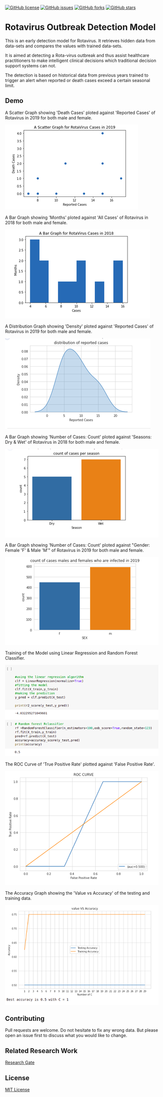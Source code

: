 [![GitHub license](https://img.shields.io/github/license/WesleyKambale/Rotavirus-Outbreak-Detection)](https://github.com/WesleyKambale/Rotavirus-Outbreak-Detection/blob/main/LICENSE)
[![GitHub issues](https://img.shields.io/github/issues/WesleyKambale/Rotavirus-Outbreak-Detection)](https://github.com/WesleyKambale/Rotavirus-Outbreak-Detection/issues)
[![GitHub forks](https://img.shields.io/github/forks/WesleyKambale/Rotavirus-Outbreak-Detection)](https://github.com/WesleyKambale/Rotavirus-Outbreak-Detection/network/)
[![GitHub stars](https://img.shields.io/github/stars/WesleyKambale/Rotavirus-Outbreak-Detection)](https://github.com/WesleyKambale/Rotavirus-Outbreak-Detection/stargazers)


# Rotavirus Outbreak Detection Model

This is an early detection model for Rotavirus. It retrieves hidden data from data-sets and compares
the values with trained data-sets.

It is aimed at detecting a Rota-virus outbreak and thus assist healthcare practitioners to make intelligent clinical decisions which traditional decision support systems can not.

The detection is based on historical data from previous years trained to trigger an alert when reported or death cases exceed a certain seasonal limit.

## Demo

A Scatter Graph showing 'Death Cases' ploted against 'Reported Cases' of Rotavirus in 2019 for both male and female. 

![](/graphs/scattergraph.png)

A Bar Graph showing 'Months' ploted against 'All Cases' of Rotavirus in 2018 for both male and female. 

![](/graphs/bargraph.png)

A Distribution Graph showing 'Density' ploted against 'Reported Cases' of Rotavirus in 2019 for both male and female. 

![](/graphs/distributiongraph.png)

A Bar Graph showing 'Number of Cases: Count' ploted against 'Seasons: Dry & Wet' of Rotavirus in 2018 for both male and female. 

![](/graphs/seasonalgraph.png)

A Bar Graph showing 'Number of Cases: Count' ploted against "Gender: Female 'F' & Male 'M'" of Rotavirus in 2019 for both male and female. 

![](/graphs/gendergraph.png)

Training of the Model using Linear Regression and Random Forest Classifier.

![](/graphs/modeltraining.png)

The ROC Curve of 'True Positive Rate' plotted against 'False Positive Rate'.

![](/graphs/roccurve.png)

The Accuracy Graph showing the 'Value vs Accuracy' of the testing and training data.

![](/graphs/accuracy.png)

## Contributing
Pull requests are welcome. Do not hesitate to fix any wrong data. But please open an issue first to discuss what you would like to change.

## Related Research Work

[Research Gate]()

## License
[MIT License](https://github.com/WesleyKambale/Rotavirus-Outbreak-Detection/blob/main/LICENSE)
